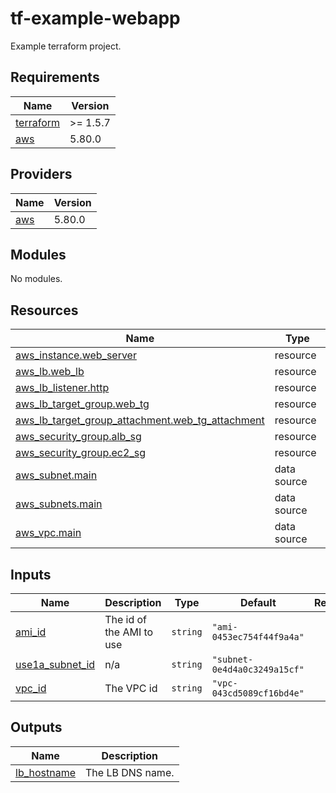 # tf-example-webapp
Example terraform project.

<!-- BEGINNING OF PRE-COMMIT-TERRAFORM DOCS HOOK -->
## Requirements

| Name | Version |
|------|---------|
| <a name="requirement_terraform"></a> [terraform](#requirement\_terraform) | >= 1.5.7 |
| <a name="requirement_aws"></a> [aws](#requirement\_aws) | 5.80.0 |

## Providers

| Name | Version |
|------|---------|
| <a name="provider_aws"></a> [aws](#provider\_aws) | 5.80.0 |

## Modules

No modules.

## Resources

| Name | Type |
|------|------|
| [aws_instance.web_server](https://registry.terraform.io/providers/hashicorp/aws/5.80.0/docs/resources/instance) | resource |
| [aws_lb.web_lb](https://registry.terraform.io/providers/hashicorp/aws/5.80.0/docs/resources/lb) | resource |
| [aws_lb_listener.http](https://registry.terraform.io/providers/hashicorp/aws/5.80.0/docs/resources/lb_listener) | resource |
| [aws_lb_target_group.web_tg](https://registry.terraform.io/providers/hashicorp/aws/5.80.0/docs/resources/lb_target_group) | resource |
| [aws_lb_target_group_attachment.web_tg_attachment](https://registry.terraform.io/providers/hashicorp/aws/5.80.0/docs/resources/lb_target_group_attachment) | resource |
| [aws_security_group.alb_sg](https://registry.terraform.io/providers/hashicorp/aws/5.80.0/docs/resources/security_group) | resource |
| [aws_security_group.ec2_sg](https://registry.terraform.io/providers/hashicorp/aws/5.80.0/docs/resources/security_group) | resource |
| [aws_subnet.main](https://registry.terraform.io/providers/hashicorp/aws/5.80.0/docs/data-sources/subnet) | data source |
| [aws_subnets.main](https://registry.terraform.io/providers/hashicorp/aws/5.80.0/docs/data-sources/subnets) | data source |
| [aws_vpc.main](https://registry.terraform.io/providers/hashicorp/aws/5.80.0/docs/data-sources/vpc) | data source |

## Inputs

| Name | Description | Type | Default | Required |
|------|-------------|------|---------|:--------:|
| <a name="input_ami_id"></a> [ami\_id](#input\_ami\_id) | The id of the AMI to use | `string` | `"ami-0453ec754f44f9a4a"` | no |
| <a name="input_use1a_subnet_id"></a> [use1a\_subnet\_id](#input\_use1a\_subnet\_id) | n/a | `string` | `"subnet-0e4d4a0c3249a15cf"` | no |
| <a name="input_vpc_id"></a> [vpc\_id](#input\_vpc\_id) | The VPC id | `string` | `"vpc-043cd5089cf16bd4e"` | no |

## Outputs

| Name | Description |
|------|-------------|
| <a name="output_lb_hostname"></a> [lb\_hostname](#output\_lb\_hostname) | The LB DNS name. |
<!-- END OF PRE-COMMIT-TERRAFORM DOCS HOOK -->
